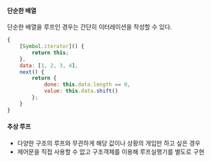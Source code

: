 #### 단순한 배열
단순한 배열을 루프인 경우는 간단히 이터레이션을 작성할 수 있다.
```js
{
    [Symbol.iterator]() {
        return this;
    },
    data: [1, 2, 3, 4],
    next() {
        return {
            done: this.data.length == 0,
            value: this.data.shift()
        };
    }
}
```

#### 추상 루프
- 다양한 구조의 루프와 무관하게 해당 값이나 상황의 개입만 하고 싶은 경우
- 제어문을 직접 사용할 수 없고 구조객체를 이용해 루프실행기를 별도로 구현